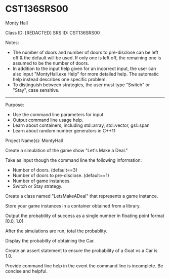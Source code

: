 # CST136SRS00
Monty Hall

Class ID: [REDACTED]
SRS ID: CST136SRS00

Notes:  
- The number of doors and number of doors to pre-disclose can be left off & the default will be used. If only one is left off, the remaining one is assumed to be the number of doors.
- In addition to the input help given for an incorrect input, the user can also input "MontyHall.exe Help" for more detailed help. The automatic help instead describes one specific problem.
- To distinguish between strategies, the user must type "Switch" or "Stay", case sensitive.

---

Purpose: 

- Use the command line parameters for input
- Output command line usage help. 
- Learn about containers, including std::array, std::vector, gsl::span
- Learn about random number generators in C++11

Project Name(s): MontyHall

Create a simulation of the game show "Let's Make a Deal."

Take as input though the command line the following information:

- Number of doors. (default==3)
- Number of doors to pre-disclose. (default==1)
- Number of game instances.
- Switch or Stay strategy.

Create a class named "LetsMakeADeal" that represents a game instance. 

Store your game instances in a container obtained from a library. 

Output the probability of success as a single number in floating point format [0.0, 1.0]

After the simulations are run, total the probablity.

Display the probabilty of obtaining the Car.

Create an assert statement to ensure the probability of a Goat vs a Car is 1.0. 

Provide command line help in the event the command line is incomplete. Be concise and helpful. 
